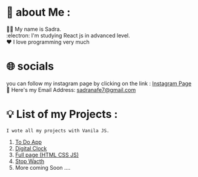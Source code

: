 # :mag_right: about Me : 
   :technologist: My name is Sadra. <br/>
   :electron: I'm studying React js in advanced level. <br/>
   :heart: I love programming very much
    
# :globe_with_meridians: socials
   you can follow my instagram page by clicking on the link : [Instagram Page](https://www.instagram.com/sadra_nafe/?r=nametag) <br/>
   :email: Here's my Email Address: sadranafe7@gmail.com

# 	:bulb: List of my Projects : 
    I wote all my projects with Vanila JS. 
1) [To Do App](https://github.com/sadranafe/To-Do-app)
2) [Digital Clock](https://github.com/sadranafe/Digital-Clock/tree/main/)
3) [Full page (HTML CSS JS)](https://github.com/sadranafe/full-page)
4) [Stop Wacth](https://github.com/sadranafe/stopWatch/tree/main/stopWatch)
5) More coming Soon ....


<!---
sadranafe/sadranafe is a ✨ special ✨ repository because its `README.md` (this file) appears on your GitHub profile.
You can click the Preview link to take a look at your changes.
--->
